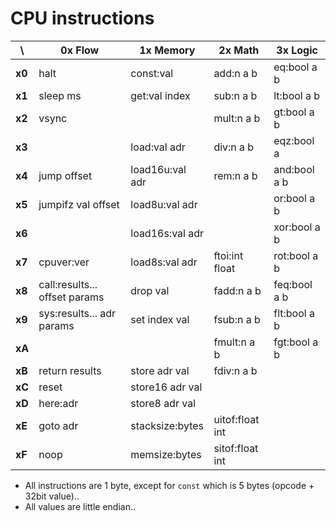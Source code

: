 CPU instructions
================

\      | 0x Flow                       | 1x Memory       | 2x Math         | 3x Logic
-------|-------------------------------|-----------------|-----------------|-------------
**x0** | halt                          | const:val       | add:n a b       | eq:bool a b
**x1** | sleep ms                      | get:val index   | sub:n a b       | lt:bool a b
**x2** | vsync                         |                 | mult:n a b      | gt:bool a b
**x3** |                               | load:val adr    | div:n a b       | eqz:bool a
**x4** | jump offset                   | load16u:val adr | rem:n a b       | and:bool a b
**x5** | jumpifz val offset            | load8u:val adr  |                 | or:bool a b
**x6** |                               | load16s:val adr |                 | xor:bool a b
**x7** | cpuver:ver                    | load8s:val adr  | ftoi:int float  | rot:bool a b
**x8** | call:results... offset params | drop val        | fadd:n a b      | feq:bool a b
**x9** | sys:results... adr params     | set index val   | fsub:n a b      | flt:bool a b
**xA** |                               |                 | fmult:n a b     | fgt:bool a b
**xB** | return results                | store adr val   | fdiv:n a b      |
**xC** | reset                         | store16 adr val |                 |
**xD** | here:adr                      | store8 adr val  |                 |
**xE** | goto adr                      | stacksize:bytes | uitof:float int |
**xF** | noop                          | memsize:bytes   | sitof:float int |

 - All instructions are 1 byte, except for `const` which is 5 bytes (opcode + 32bit value)..
 - All values are little endian..
